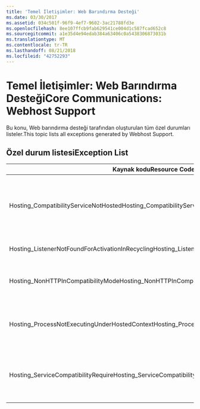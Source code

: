 ```yaml
---
title: 'Temel İletişimler: Web Barındırma Desteği'
ms.date: 03/30/2017
ms.assetid: 034c501f-96f9-4ef7-9602-3ac21788fd3e
ms.openlocfilehash: 8ee107ffcb9fab629541ce004d1c587fcad652c8
ms.sourcegitcommit: a1e35d4e94edab384a63406c0a5438306873031b
ms.translationtype: MT
ms.contentlocale: tr-TR
ms.lasthandoff: 08/21/2018
ms.locfileid: "42752293"
---
```

# <a name="core-communications-webhost-support"></a><span data-ttu-id="699b4-102">Temel İletişimler: Web Barındırma Desteği</span><span class="sxs-lookup"><span data-stu-id="699b4-102">Core Communications: Webhost Support</span></span>

<span data-ttu-id="699b4-103">Bu konu, Web barındırma desteği tarafından oluşturulan tüm özel durumları listeler.</span><span class="sxs-lookup"><span data-stu-id="699b4-103">This topic lists all exceptions generated by Webhost Support.</span></span>

## <a name="exception-list"></a><span data-ttu-id="699b4-104">Özel durum listesi</span><span class="sxs-lookup"><span data-stu-id="699b4-104">Exception List</span></span>

|<span data-ttu-id="699b4-105">Kaynak kodu</span><span class="sxs-lookup"><span data-stu-id="699b4-105">Resource Code</span></span>|<span data-ttu-id="699b4-106">Kaynak dizesi</span><span class="sxs-lookup"><span data-stu-id="699b4-106">Resource String</span></span>|
|-------------------|---------------------|
|<span data-ttu-id="699b4-107">Hosting_CompatibilityServiceNotHosted</span><span class="sxs-lookup"><span data-stu-id="699b4-107">Hosting_CompatibilityServiceNotHosted</span></span>|<span data-ttu-id="699b4-108">Bu hizmet, ASP.NET uyumluluk gerektirir.</span><span class="sxs-lookup"><span data-stu-id="699b4-108">This service requires ASP.NET compatibility.</span></span> <span data-ttu-id="699b4-109">IIS de barındırılan gerekir.</span><span class="sxs-lookup"><span data-stu-id="699b4-109">It must also be hosted in IIS.</span></span> <span data-ttu-id="699b4-110">Her iki ana bilgisayar hizmeti IIS ile ASP.NET Uyumluluk Web.config dosyasında açık veya AspNetCompatibilityRequirementsAttribute.AspNetCompatibilityRequirementsMode özelliği gerekli dışında bir değere ayarlayın.</span><span class="sxs-lookup"><span data-stu-id="699b4-110">Either host the service in IIS with ASP.NET compatibility turned on in Web.config or set the AspNetCompatibilityRequirementsAttribute.AspNetCompatibilityRequirementsMode property to a value other than Required.</span></span>|
|<span data-ttu-id="699b4-111">Hosting_ListenerNotFoundForActivationInRecycling</span><span class="sxs-lookup"><span data-stu-id="699b4-111">Hosting_ListenerNotFoundForActivationInRecycling</span></span>|<span data-ttu-id="699b4-112">Kanal, etkin bir şekilde belirtilen adresteki dinliyor.</span><span class="sxs-lookup"><span data-stu-id="699b4-112">No channel is actively listening at the specified address.</span></span> <span data-ttu-id="699b4-113">Uygulama geri dönüştürme, hizmeti kapalı.</span><span class="sxs-lookup"><span data-stu-id="699b4-113">If an application is recycling, the service is closed.</span></span>|
|<span data-ttu-id="699b4-114">Hosting_NonHTTPInCompatibilityMode</span><span class="sxs-lookup"><span data-stu-id="699b4-114">Hosting_NonHTTPInCompatibilityMode</span></span>|<span data-ttu-id="699b4-115">ASP.NET uyumluluğu altında desteklenen yalnızca HTTP ve HTTPS kurallarıdır.</span><span class="sxs-lookup"><span data-stu-id="699b4-115">The only protocols that are supported under ASP.NET compatibility are HTTP and HTTPS.</span></span> <span data-ttu-id="699b4-116">Belirtilen uç noktası kaldırın veya uygulama için ASP.NET uyumluluk devre dışı bırakın.</span><span class="sxs-lookup"><span data-stu-id="699b4-116">Remove the specified endpoint or disable ASP.NET compatibility for the application.</span></span>|
|<span data-ttu-id="699b4-117">Hosting_ProcessNotExecutingUnderHostedContext</span><span class="sxs-lookup"><span data-stu-id="699b4-117">Hosting_ProcessNotExecutingUnderHostedContext</span></span>|<span data-ttu-id="699b4-118">Belirtilen barındırma işlemi geçerli barındırma ortamı içinden çağrılamaz.</span><span class="sxs-lookup"><span data-stu-id="699b4-118">The specified hosting process cannot be invoked within the current hosting environment.</span></span> <span data-ttu-id="699b4-119">Bu API, çağıran uygulama Internet Information Services veya Windows İşlem Etkinleştirme hizmeti barındırılması gerekir.</span><span class="sxs-lookup"><span data-stu-id="699b4-119">This API requires that the calling application be hosted in Internet Information Services or Windows Process Activation Service.</span></span>|
|<span data-ttu-id="699b4-120">Hosting_ServiceCompatibilityRequire</span><span class="sxs-lookup"><span data-stu-id="699b4-120">Hosting_ServiceCompatibilityRequire</span></span>|<span data-ttu-id="699b4-121">ASP.NET uyumluluğu gerektirdiğinden hizmeti etkinleştirilemiyor.</span><span class="sxs-lookup"><span data-stu-id="699b4-121">The service cannot be activated because it requires ASP.NET compatibility.</span></span> <span data-ttu-id="699b4-122">Bu uygulama için ASP.NET uyumluluk etkin değil.</span><span class="sxs-lookup"><span data-stu-id="699b4-122">ASP.NET compatibility is not enabled for this application.</span></span> <span data-ttu-id="699b4-123">Web.config dosyasında ASP.NET uyumluluk sağlamak ya da AspNetCompatibilityRequirementsAttribute.AspNetCompatibility ayarlayın.</span><span class="sxs-lookup"><span data-stu-id="699b4-123">Either enable ASP.NET compatibility in Web.config file or set the AspNetCompatibilityRequirementsAttribute.AspNetCompatibility.</span></span>|
